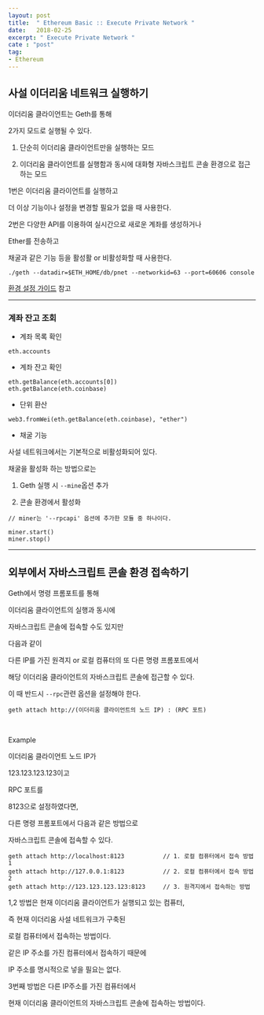 ```yaml
---
layout: post
title:  " Ethereum Basic :: Execute Private Network "
date:   2018-02-25
excerpt: " Execute Private Network "
cate : "post"
tag:
- Ethereum
---
```



## 사설 이더리움 네트워크 실행하기

이더리움 클라이언트는 Geth를 통해

2가지 모드로 실행될 수 있다.

1. 단순히 이더리움 클라이언트만을 실행하는 모드

2. 이더리움 클라이언트를 실행함과 동시에 대화형 자바스크립트 콘솔 환경으로 접근하는 모드

1번은 이더리움 클라이언트를 실행하고

더 이상 기능이나 설정을 변경할 필요가 없을 때 사용한다.

2번은 다양한 API를 이용하여 실시간으로 새로운 계좌를 생성하거나

Ether를 전송하고

채굴과 같은 기능 등을 활성활 or 비활성화할 때 사용한다.

```
./geth --datadir=$ETH_HOME/db/pnet --networkid=63 --port=60606 console
```

[환경 설정 가이드](https://gist.github.com/goodGid/0067ca063bcdf9a5c5fdfac5b84cbf1f) 참고


---

### 계좌 잔고 조회

* 계좌 목록 확인

```
eth.accounts
```

* 계좌 잔고 확인

```
eth.getBalance(eth.accounts[0])
eth.getBalance(eth.coinbase)
```

* 단위 환산

```
web3.fromWei(eth.getBalance(eth.coinbase), "ether")
```


* 채굴 기능

사설 네트워크에서는 기본적으로 비활성화되어 있다.

채굴을 활성화 하는 방법으로는

1. Geth 실행 시 `--mine`옵션 추가

2. 콘솔 환경에서 활성화

```
// miner는 '--rpcapi' 옵션에 추가한 모듈 중 하나이다.

miner.start()
miner.stop()
```


---

## 외부에서 자바스크립트 콘솔 환경 접속하기

Geth에서 명령 프롬포트를 통해

이더리움 클라이언트의 실행과 동시에

자바스크립트 콘솔에 접속할 수도 있지만

다음과 같이 

다른 IP를 가진 원격지 or 로컬 컴퓨터의 또 다른 명령 프롬포트에서

해당 이더리움 클라이언트의 자바스크립트 콘솔에 접근할 수 있다.

이 때 반드시 `--rpc`관련 옵션을 설정해야 한다.

```
geth attach http://(이더리움 클라이언트의 노드 IP) : (RPC 포트)
```

<br>

Example

이더리움 클라이언트 노드 IP가 

123.123.123.123이고

RPC 포트를 

8123으로 설정하였다면,

다른 명령 프롬포트에서 다음과 같은 방법으로

자바스크립트 콘솔에 접속할 수 있다.

```
geth attach http://localhost:8123           // 1. 로컬 컴퓨터에서 접속 방법 1
geth attach http://127.0.0.1:8123           // 2. 로컬 컴퓨터에서 접속 방법 2
geth attach http://123.123.123.123:8123     // 3. 원격지에서 접속하는 방법
```

1,2 방법은 현재 이더리움 클라이언트가 실행되고 있는 컴퓨터,

즉 현재 이더리움 사설 네트워크가 구축된

로컬 컴퓨터에서 접속하는 방법이다.

같은 IP 주소를 가진 컴퓨터에서 접속하기 때문에

IP 주소를 명시적으로 넣을 필요는 없다.

3번째 방법은 다른 IP주소를 가진 컴퓨터에서

현재 이더리움 클라이언트의 자바스크립트 콘솔에 접속하는 방법이다.